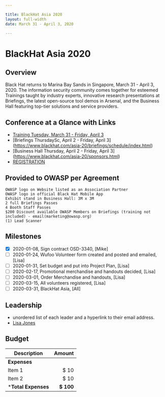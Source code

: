 ```yaml
---

title: BlackHat Asia 2020
layout: full-width
date: March 31 - April 3, 2020

---
```


# BlackHat Asia 2020

## Overview

Black Hat returns to Marina Bay Sands in Singapore, March 31 - April 3, 2020. The information security community comes together for esteemed Trainings taught by industry experts, innovative research presentations at Briefings, the latest open-source tool demos in Arsenal, and the Business Hall featuring top-tier solutions and service providers.

## Conference at a Glance with Links

- [Training Tuesday, March 31 - Friday, April 3](https://www.blackhat.com/asia-20/training/schedule/index.html)
- [Briefings ThursdaySc, April 2 - Friday, April 3] (https://www.blackhat.com/asia-20/briefings/schedule/index.html)
- [Business Hall Thursday, April 2 - Friday, April 3] (https://www.blackhat.com/asia-20/sponsors.html)
- [REGISTRATION](https://blackhat.informatech.com/asia/2020/?)

## Provided to OWASP per Agreement

```
OWASP logo on Website listed as an Association Partner
OWASP logo in official Black Hat Mobile App
Exhibit stand in Business Hall: 3M x 3M
2 full Briefings Passes
4 Booth Staff Passes
$200 Discount available OWASP Members on Briefings (training not included) - email(marketing@owasp.org)
(1) Lead Scanner
```

## Milestones

* [x] 2020-01-08, Sign contract OSD-3340, [Mike]
* [ ] 2020-01-24, Wufoo Volunteer form created and posted and emailed, [Lisa]
* [ ] 2020-01-31, Set budget and put into Project Plan, [Lisa]
* [ ] 2020-02-17, Promotional merchandise and handouts decided, [Lisa]
* [ ] 2020-03-01, Order Merchandise and handouts, [Lisa]
* [ ] 2020-03-15, All volunteers registered, [Lisa] 
* [ ] 2020-03-31, BlackHat Asia, [All]

## Leadership

* unordered list of each leader and a hyperlink to their email address.
* [Lisa Jones](mailto:lisa.jones@owasp.com?subject=Blackhat%20Asia)

## Budget

Description            | Amount
--------------         | ----:
**Expenses**           | 
Item 1                 | $ 10
Item 2                 | $ 10 
***Total Expenses**    | **$ 100**
